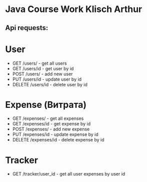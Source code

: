 # Java Course Work Klisch Arthur

## Api requests:

# User
* GET /users/ - get all users
* GET /users/id - get user by id
* POST /users/ - add new user
* PUT /users/id - update user by id
* DELETE /users/id - delete user by id

# Expense (Витрата)
* GET /expenses/ - get all expenses
* GET /expenses/id - get expense by id
* POST /expenses/ - add new expense
* PUT /expenses/id - update expense by id
* DELETE /expenses/id - delete expense by id

# Tracker
* GET /tracker/user_id - get all user expenses by user id
